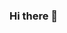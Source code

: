 ### Hi there 👋

<!--
**Jasufr/jasufr** is a ✨ _special_ ✨ repository because its `README.md` (this file) appears on your GitHub profile.
test
Here are some ideas to get you started:

- 🔭 I’m currently working on ...
- 🌱 I’m currently learning ...
- 👯 I’m looking to collaborate on ...
- 🤔 I’m looking for help with ...
- 💬 Ask me about ...
- 📫 How to reach me: ...
- 😄 Pronouns: ...
- ⚡ Fun fact: ...
-->
